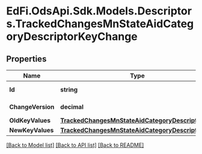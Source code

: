 # EdFi.OdsApi.Sdk.Models.Descriptors.TrackedChangesMnStateAidCategoryDescriptorKeyChange

## Properties

Name | Type | Description | Notes
------------ | ------------- | ------------- | -------------
**Id** | **string** | Resource identifier | [optional] 
**ChangeVersion** | **decimal** | Change version | [optional] 
**OldKeyValues** | [**TrackedChangesMnStateAidCategoryDescriptorKey**](TrackedChangesMnStateAidCategoryDescriptorKey.md) |  | [optional] 
**NewKeyValues** | [**TrackedChangesMnStateAidCategoryDescriptorKey**](TrackedChangesMnStateAidCategoryDescriptorKey.md) |  | [optional] 

[[Back to Model list]](../README.md#documentation-for-models) [[Back to API list]](../README.md#documentation-for-api-endpoints) [[Back to README]](../README.md)


